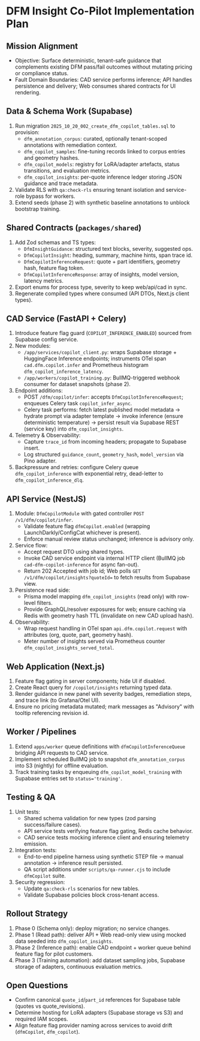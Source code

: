 # DFM Insight Co-Pilot Implementation Plan

## Mission Alignment
- Objective: Surface deterministic, tenant-safe guidance that complements existing DFM pass/fail outcomes without mutating pricing or compliance status.
- Fault Domain Boundaries: CAD service performs inference; API handles persistence and delivery; Web consumes shared contracts for UI rendering.

## Data & Schema Work (Supabase)
1. Run migration `2025_10_20_002_create_dfm_copilot_tables.sql` to provision:
   - `dfm_annotation_corpus`: curated, optionally tenant-scoped annotations with remediation context.
   - `dfm_copilot_samples`: fine-tuning records linked to corpus entries and geometry hashes.
   - `dfm_copilot_models`: registry for LoRA/adapter artefacts, status transitions, and evaluation metrics.
   - `dfm_copilot_insights`: per-quote inference ledger storing JSON guidance and trace metadata.
2. Validate RLS with `qa:check-rls` ensuring tenant isolation and service-role bypass for workers.
3. Extend seeds (phase 2) with synthetic baseline annotations to unblock bootstrap training.

## Shared Contracts (`packages/shared`)
1. Add Zod schemas and TS types:
   - `DfmInsightGuidance`: structured text blocks, severity, suggested ops.
   - `DfmCopilotInsight`: heading, summary, machine hints, span trace id.
   - `DfmCopilotInferenceRequest`: quote + part identifiers, geometry hash, feature flag token.
   - `DfmCopilotInferenceResponse`: array of insights, model version, latency metrics.
2. Export enums for process type, severity to keep web/api/cad in sync.
3. Regenerate compiled types where consumed (API DTOs, Next.js client types).

## CAD Service (FastAPI + Celery)
1. Introduce feature flag guard (`COPILOT_INFERENCE_ENABLED`) sourced from Supabase config service.
2. New modules:
   - `/app/services/copilot_client.py`: wraps Supabase storage + HuggingFace Inference endpoints; instruments OTel span `cad.dfm.copilot.infer` and Prometheus histogram `dfm_copilot_inference_latency`.
   - `/app/workers/copilot_training.py`: BullMQ-triggered webhook consumer for dataset snapshots (phase 2).
3. Endpoint additions:
   - POST `/dfm/copilot/infer`: accepts `DfmCopilotInferenceRequest`; enqueues Celery task `copilot_infer_async`.
   - Celery task performs: fetch latest published model metadata → hydrate prompt via adapter template → invoke inference (ensure deterministic temperature) → persist result via Supabase REST (service key) into `dfm_copilot_insights`.
4. Telemetry & Observability:
   - Capture `trace_id` from incoming headers; propagate to Supabase insert.
   - Log structured `guidance_count`, `geometry_hash`, `model_version` via Pino adapter.
5. Backpressure and retries: configure Celery queue `dfm_copilot_inference` with exponential retry, dead-letter to `dfm_copilot_inference_dlq`.

## API Service (NestJS)
1. Module: `DfmCopilotModule` with gated controller `POST /v1/dfm/copilot/infer`.
   - Validate feature flag `dfmCopilot.enabled` (wrapping LaunchDarkly/ConfigCat whichever is present).
   - Enforce manual review status unchanged; inference is advisory only.
2. Service flow:
   - Accept request DTO using shared types.
   - Invoke CAD service endpoint via internal HTTP client (BullMQ job `cad-dfm-copilot-inference` for async fan-out).
   - Return 202 Accepted with job id; Web polls `GET /v1/dfm/copilot/insights?quoteId=` to fetch results from Supabase view.
3. Persistence read side:
   - Prisma model mapping `dfm_copilot_insights` (read only) with row-level filters.
   - Provide GraphQL/resolver exposures for web; ensure caching via Redis with geometry hash TTL (invalidate on new CAD upload hash).
4. Observability:
   - Wrap request handling in OTel span `api.dfm.copilot.request` with attributes (org, quote, part, geometry hash).
   - Meter number of insights served via Prometheus counter `dfm_copilot_insights_served_total`.

## Web Application (Next.js)
1. Feature flag gating in server components; hide UI if disabled.
2. Create React query for `/copilot/insights` returning typed data.
3. Render guidance in new panel with severity badges, remediation steps, and trace link (to Grafana/Otel UI).
4. Ensure no pricing metadata mutated; mark messages as "Advisory" with tooltip referencing revision id.

## Worker / Pipelines
1. Extend `apps/worker` queue definitions with `dfmCopilotInferenceQueue` bridging API requests to CAD service.
2. Implement scheduled BullMQ job to snapshot `dfm_annotation_corpus` into S3 (nightly) for offline evaluation.
3. Track training tasks by enqueuing `dfm_copilot_model_training` with Supabase entries set to `status='training'`.

## Testing & QA
1. Unit tests:
   - Shared schema validation for new types (zod parsing success/failure cases).
   - API service tests verifying feature flag gating, Redis cache behavior.
   - CAD service tests mocking inference client and ensuring telemetry emission.
2. Integration tests:
   - End-to-end pipeline harness using synthetic STEP file → manual annotation → inference result persisted.
   - QA script additions under `scripts/qa-runner.cjs` to include `dfmCopilot` suite.
3. Security regression:
   - Update `qa:check-rls` scenarios for new tables.
   - Validate Supabase policies block cross-tenant access.

## Rollout Strategy
1. Phase 0 (Schema only): deploy migration; no service changes.
2. Phase 1 (Read path): deliver API + Web read-only view using mocked data seeded into `dfm_copilot_insights`.
3. Phase 2 (Inference path): enable CAD endpoint + worker queue behind feature flag for pilot customers.
4. Phase 3 (Training automation): add dataset sampling jobs, Supabase storage of adapters, continuous evaluation metrics.

## Open Questions
- Confirm canonical `quote_id`/`part_id` references for Supabase table (quotes vs quote_revisions).
- Determine hosting for LoRA adapters (Supabase storage vs S3) and required IAM scopes.
- Align feature flag provider naming across services to avoid drift (`dfmCopilot`, `dfm_copilot`).
